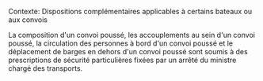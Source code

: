Contexte: Dispositions complémentaires applicables  à certains bateaux ou aux convois

La composition d'un convoi poussé, les accouplements au sein d'un convoi poussé, la circulation des personnes à bord d'un convoi poussé et le déplacement de barges en dehors d'un convoi poussé sont soumis à des prescriptions de sécurité particulières fixées par un arrêté du ministre chargé des transports.